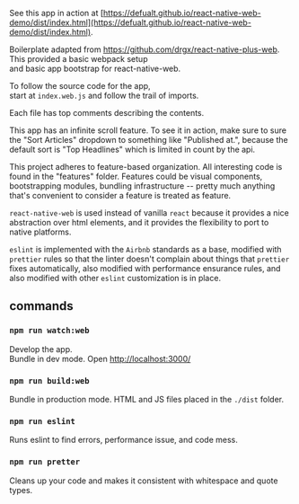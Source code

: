 See this app in action at [https://defualt.github.io/react-native-web-demo/dist/index.html](https://defualt.github.io/react-native-web-demo/dist/index.html).

Boilerplate adapted from https://github.com/drgx/react-native-plus-web.  
This provided a basic webpack setup  
and basic app bootstrap for react-native-web.

To follow the source code for the app,  
start at `index.web.js` and follow the trail of imports.

Each file has top comments describing the contents.

This app has an infinite scroll feature.  To see it in action,
make sure to sure the "Sort Articles" dropdown to
something like "Published at.",
because the default sort is "Top Headlines" which is limited in count
by the api.

This project adheres to feature-based organization.
All interesting code is found in the "features" folder.
Features could be visual components, bootstrapping modules,
bundling infrastructure -- pretty much anything that's convenient
to consider a feature is treated as feature.

`react-native-web` is used instead of vanilla `react`
because it provides a nice abstraction over html elements,
and it provides the flexibility to port to native platforms.

`eslint` is implemented with the `Airbnb` standards as a base,
modified with `prettier` rules so that the linter doesn't
complain about things that `prettier` fixes automatically,
also modified with performance ensurance rules,
and also modified with other `eslint` customization is in place.

## commands

### `npm run watch:web`

Develop the app.  
Bundle in dev mode.
Open [http://localhost:3000/](http://localhost:3000/)

### `npm run build:web`

Bundle in production mode.
HTML and JS files placed in the `./dist` folder.

### `npm run eslint`

Runs eslint to find errors, performance issue, and code mess.


### `npm run pretter`

Cleans up your code and makes it consistent with
whitespace and quote types.
